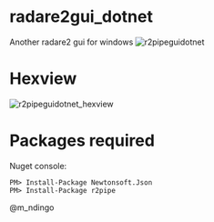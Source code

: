 # radare2gui_dotnet
Another radare2 gui for windows
![r2pipeguidotnet](https://cloud.githubusercontent.com/assets/12532269/20358089/cb65b5e6-ac2a-11e6-9b8b-4a073e7d5106.png)
# Hexview
![r2pipeguidotnet_hexview](https://cloud.githubusercontent.com/assets/12532269/20358143/f7cef1f6-ac2a-11e6-8430-95e4da91f062.png)
# Packages required

Nuget console:
```
PM> Install-Package Newtonsoft.Json
PM> Install-Package r2pipe
```
@m_ndingo
